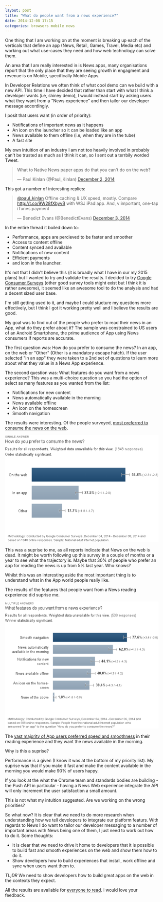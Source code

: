 ```yaml
---
layout: post
title: "What do people want from a news experience?"
date: 2014-12-08 17:15
categories: browsers mobile news
---
```


One thing that I am working on at the moment is breaking up each of the verticals
that define an app (News, Retail, Games, Travel, Media etc) and working out
what use-cases they need and how web technology can solve them.  

An area that I am really interested in is News apps, many organisations report that the only
place that they are seeing growth in engagment and revenue is on Mobile,
specifically Mobile Apps.

In Developer Relations we often think of what cool demo can we build with a
new API.  This time I have decided that rather than start with what I think a
developer wants (i.e, shiney demo), I would instead start by asking users what
they want from a "News experience" and then tailor our developer message
accordingly.

I posit that users want (in order of priority):

*  Notifications of important news as it happens
*  An icon on the launcher so it can be loaded like an app
*  News available to them offline (i.e, when they are in the tube)
*  A fast site


My own intuition of an industry I am not too heavily involved in probably can't
be trusted as much as I think it can, so I sent out a terrbily worded Tweet.

<blockquote class="twitter-tweet" lang="en"><p>What to Native News paper apps do that you can&#39;t do on the web?</p>&mdash; Paul Kinlan (@Paul_Kinlan) <a href="https://twitter.com/Paul_Kinlan/status/539737443055185921">December 2, 2014</a></blockquote>
<script async src="//platform.twitter.com/widgets.js" charset="utf-8"></script>

This got a number of interesting replies:

<blockquote class="twitter-tweet" lang="en"><p><a href="https://twitter.com/Paul_Kinlan">@paul_kinlan</a> Offline caching &amp; UX speed, mostly. Compare <a href="http://t.co/9W28fXbyvB">http://t.co/9W28fXbyvB</a> with WSJ iPad app. And, v important, one-tap iTunes payment</p>&mdash; Benedict Evans (@BenedictEvans) <a href="https://twitter.com/BenedictEvans/status/540027507488346112">December 3, 2014</a></blockquote>
<script async src="//platform.twitter.com/widgets.js" charset="utf-8"></script>

In the entire thread it boiled down to:

*  Performance, apps are percieved to be faster and smoother
*  Access to content offline
*  Content synced and available
*  Notifications of new content
*  Efficient payments
*  and icon in the launcher.

It's not that I didn't believe this (it is broadly what I have in our my 2015
plans) but I wanted to try and validate the results. I decided to try
[Google Consumer Surveys](http://www.google.com/insights/consumersurveys/)
(other good survey tools might exist but I think it is rather awesome), it seemed
like an awesome tool to do the analysis and had a decent sized user base.

I'm still getting used to it, and maybe I could stucture my questions more
effectively, but I think I got it working pretty well and I believe the results
are good.

My goal was to find out of the people who prefer to read their news in an App,
what do they prefer about it? The sample was constrained to US users of an
Android Smartphone, the prime audience of App using News consumers if reports
are accurate.

The first question was: How do you prefer to consume the news?  In an app,
on the web or "Other" (Other is a mandatory escape hatch).  If the user
selected "in an app" they were taken to a 2nd set of questions to learn more
about what they value in a News App experience.

The second question was:  What features do you want from a news experience?  This was a multi-choice question
so you had the option of select as many features as you wanted from the list:

*  Notifications for new content
*  News automatically available in the morning
*  News available offline
*  An icon on the homescreen
*  Smooth navigation

The results were interesting. Of the people surveyed, [most preferred to
consume the news on the web](http://www.google.com/insights/consumersurveys/view?survey=xqnkc3hqtrucy&question=1).

![Web vs Native](/images/news-web-vs-app.png)

This was a suprise to me, as all reports indicate that News on the web is dead.
It might be worth following up this survey in a couple of months or a year to
see what the trajectory is.  Maybe that 30% of people who prefer an app for
reading the news is up from 5% last year. Who knows?

Whilst this was an interesting aside the most important thing is to understand
what in the App world people really like.

The results of the features that people want from a News reading experience
did suprise me.

![App features](/images/news-app-features.png)

The [vast majority of App users preferred speed and smoothness](http://www.google.com/insights/consumersurveys/view?survey=xqnkc3hqtrucy&question=2) in
their reading experience and they want the news available in the morning.

Why is this a suprise? 

Performance is a given (I know it was at the bottom of my priority list).  My suprise was
that if you make it fast and make the content available in the morning you would
make 90% of users happy.  

If you look at the what the Chrome team and standards bodies are building - the Push API in particular - having a News Web experience integrate the API will only increment the user satisfaction a small amount.

This is not what my intuition suggested.  Are we working on the wrong priorities?

So what now?  It is clear that we need to do more research when understanding
how we tell developers to integrate our platform featurs.  With regards to
News I do want to tailor our developer messaging to a number of important areas
with News being one of them, I just need to work out how to do it. Some thoughts:

*  It is clear that we need to drive it home to developers that it is possible
to build fast and smooth experiences on the web and show them how to do it.
*  Show developers how to build experiences that install, work offline and sync
when users want them to.

*TL;DR* We need to show developers how to build great apps on the web in the contexts they expect.

All the results are available for [everyone to read](http://www.google.com/insights/consumersurveys/view?survey=xqnkc3hqtrucy&question=1).  I would love your feedback.
